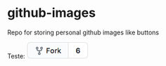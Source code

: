# github-images
Repo for storing personal github images like buttons

Teste: ![PR](https://raw.githubusercontent.com/carlosbazilio/github-images/master/fork.png)

